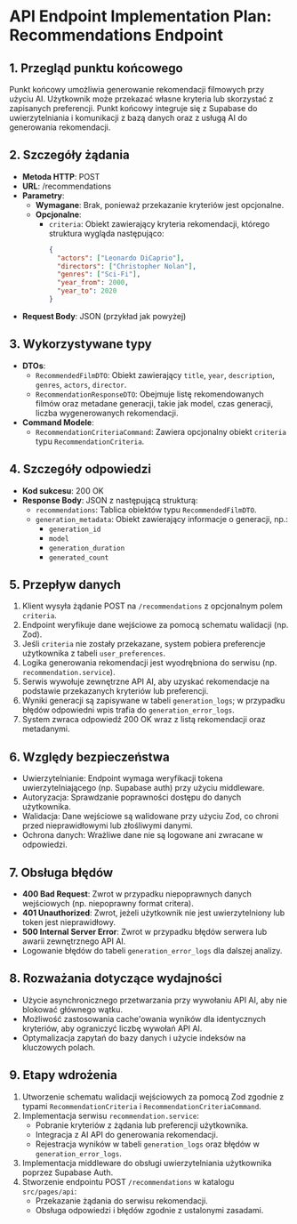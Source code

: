 # API Endpoint Implementation Plan: Recommendations Endpoint

## 1. Przegląd punktu końcowego
Punkt końcowy umożliwia generowanie rekomendacji filmowych przy użyciu AI. Użytkownik może przekazać własne kryteria lub skorzystać z zapisanych preferencji. Punkt końcowy integruje się z Supabase do uwierzytelniania i komunikacji z bazą danych oraz z usługą AI do generowania rekomendacji.

## 2. Szczegóły żądania
- **Metoda HTTP**: POST
- **URL**: /recommendations
- **Parametry**:
  - **Wymagane**: Brak, ponieważ przekazanie kryteriów jest opcjonalne.
  - **Opcjonalne**: 
    - `criteria`: Obiekt zawierający kryteria rekomendacji, którego struktura wygląda następująco:
      ```json
      {
        "actors": ["Leonardo DiCaprio"],
        "directors": ["Christopher Nolan"],
        "genres": ["Sci-Fi"],
        "year_from": 2000,
        "year_to": 2020
      }
      ```
- **Request Body**: JSON (przykład jak powyżej)

## 3. Wykorzystywane typy
- **DTOs**:
  - `RecommendedFilmDTO`: Obiekt zawierający `title`, `year`, `description`, `genres`, `actors`, `director`.
  - `RecommendationResponseDTO`: Obejmuje listę rekomendowanych filmów oraz metadane generacji, takie jak model, czas generacji, liczba wygenerowanych rekomendacji.
- **Command Modele**:
  - `RecommendationCriteriaCommand`: Zawiera opcjonalny obiekt `criteria` typu `RecommendationCriteria`.

## 4. Szczegóły odpowiedzi
- **Kod sukcesu**: 200 OK
- **Response Body**: JSON z następującą strukturą:
  - `recommendations`: Tablica obiektów typu `RecommendedFilmDTO`.
  - `generation_metadata`: Obiekt zawierający informacje o generacji, np.:
    - `generation_id`
    - `model`
    - `generation_duration`
    - `generated_count`    

## 5. Przepływ danych
1. Klient wysyła żądanie POST na `/recommendations` z opcjonalnym polem `criteria`.
2. Endpoint weryfikuje dane wejściowe za pomocą schematu walidacji (np. Zod).
3. Jeśli `criteria` nie zostały przekazane, system pobiera preferencje użytkownika z tabeli `user_preferences`.
4. Logika generowania rekomendacji jest wyodrębniona do serwisu (np. `recommendation.service`).
5. Serwis wywołuje zewnętrzne API AI, aby uzyskać rekomendacje na podstawie przekazanych kryteriów lub preferencji.
6. Wyniki generacji są zapisywane w tabeli `generation_logs`; w przypadku błędów odpowiedni wpis trafia do `generation_error_logs`.
7. System zwraca odpowiedź 200 OK wraz z listą rekomendacji oraz metadanymi.

## 6. Względy bezpieczeństwa
- Uwierzytelnianie: Endpoint wymaga weryfikacji tokena uwierzytelniającego (np. Supabase auth) przy użyciu middleware.
- Autoryzacja: Sprawdzanie poprawności dostępu do danych użytkownika.
- Walidacja: Dane wejściowe są walidowane przy użyciu Zod, co chroni przed nieprawidłowymi lub złośliwymi danymi.
- Ochrona danych: Wrażliwe dane nie są logowane ani zwracane w odpowiedzi.

## 7. Obsługa błędów
- **400 Bad Request**: Zwrot w przypadku niepoprawnych danych wejściowych (np. niepoprawny format critera).
- **401 Unauthorized**: Zwrot, jeżeli użytkownik nie jest uwierzytelniony lub token jest nieprawidłowy.
- **500 Internal Server Error**: Zwrot w przypadku błędów serwera lub awarii zewnętrznego API AI.
- Logowanie błędów do tabeli `generation_error_logs` dla dalszej analizy.

## 8. Rozważania dotyczące wydajności
- Użycie asynchronicznego przetwarzania przy wywołaniu API AI, aby nie blokować głównego wątku.
- Możliwość zastosowania cache'owania wyników dla identycznych kryteriów, aby ograniczyć liczbę wywołań API AI.
- Optymalizacja zapytań do bazy danych i użycie indeksów na kluczowych polach.

## 9. Etapy wdrożenia
1. Utworzenie schematu walidacji wejściowych za pomocą Zod zgodnie z typami `RecommendationCriteria` i `RecommendationCriteriaCommand`.
2. Implementacja serwisu `recommendation.service`:
   - Pobranie kryteriów z żądania lub preferencji użytkownika.
   - Integracja z AI API do generowania rekomendacji.
   - Rejestracja wyników w tabeli `generation_logs` oraz błędów w `generation_error_logs`.
3. Implementacja middleware do obsługi uwierzytelniania użytkownika poprzez Supabase Auth.
4. Stworzenie endpointu POST `/recommendations` w katalogu `src/pages/api`:
   - Przekazanie żądania do serwisu rekomendacji.
   - Obsługa odpowiedzi i błędów zgodnie z ustalonymi zasadami.
